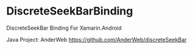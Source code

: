 # DiscreteSeekBarBinding
DiscreteSeekBar Binding For Xamarin.Android

Java Project:  AnderWeb   https://github.com/AnderWeb/discreteSeekBar
